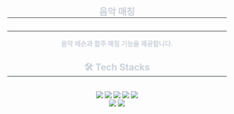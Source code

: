 <div align= "center">
    <h2 style="border-bottom: 1px solid #21262d; color: #c9d1d9;"> 음악 매칭 </h2> 
    </div>
    <div align= "center"> 
    <h2 style="border-bottom: 1px solid #21262d; color: #c9d1d9;"> </h2>  
    <div style="font-weight: 700; font-size: 15px; text-align: center; color: #c9d1d9;"> 음악 레슨과 합주 매칭 기능을 제공합니다. </div> 
    </div>
    <div align= "center">
    <h2 style="border-bottom: 1px solid #21262d; color: #c9d1d9;"> 🛠️ Tech Stacks </h2> <br> 
    <div style="margin: 0 auto; text-align: center;" align= "center"> <img src="https://img.shields.io/badge/Javascript-F7DF1E?style=plastic&logo=Javascript&logoColor=white">
          <img src="https://img.shields.io/badge/jQuery-0769AD?style=plastic&logo=jQuery&logoColor=white">
          <img src="https://img.shields.io/badge/Java-007396?style=plastic&logo=Java&logoColor=white">
          <img src="https://img.shields.io/badge/HTML5-E34F26?style=plastic&logo=HTML5&logoColor=white">
          <img src="https://img.shields.io/badge/Github-181717?style=plastic&logo=Github&logoColor=white">
          <br/><img src="https://img.shields.io/badge/Bootstrap-7952B3?style=plastic&logo=Bootstrap&logoColor=white">
          <img src="https://img.shields.io/badge/Oracle-F80000?style=plastic&logo=Oracle&logoColor=white">
          </div>
    </div>
    <div align= "center">

